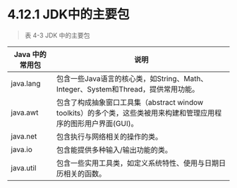 # 4.12.1 JDK中的主要包

> 表 4-3 JDK 中的主要包

| Java 中的常用包 | 说明                                                         |
| --------------- | ------------------------------------------------------------ |
| java.lang       | 包含一些Java语言的核心类，如String、Math、Integer、System和Thread，提供常用功能。 |
| java.awt        | 包含了构成抽象窗口工具集（abstract window toolkits）的多个类，这些类被用来构建和管理应用程序的图形用户界面(GUI)。 |
| java.net        | 包含执行与网络相关的操作的类。                               |
| java.io         | 包含能提供多种输入/输出功能的类。                            |
| java.util       | 包含一些实用工具类，如定义系统特性、使用与日期日历相关的函数。 |